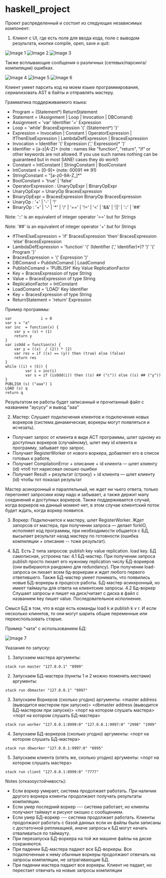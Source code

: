 # haskell_project

Проект распределенный и состоит из следующих независимых компонент: 

1. Клиент с UI, где есть поле для ввода кода, поле с выводом результата, кнопки compile, open, save и quit: 

![Image 1](https://github.com/Ololoshechkin/haskell_project/raw/master/screenshots/image1.png)
![Image 2](https://github.com/Ololoshechkin/haskell_project/raw/master/screenshots/image2.png)
![Image 3](https://github.com/Ololoshechkin/haskell_project/raw/master/screenshots/image3.png)
 

Также всплывающие сообщения о различных (сетевых/парсинга/компиляции) ошибках.


![Image 4](https://github.com/Ololoshechkin/haskell_project/raw/master/screenshots/image4.png)
![Image 5](https://github.com/Ololoshechkin/haskell_project/raw/master/screenshots/image5.png)
![Image 6](https://github.com/Ololoshechkin/haskell_project/raw/master/screenshots/image6.png)


Клиент умеет парсить код на моем языке программирования, сериализовать AST в байты и отправлять мастеру.


Грамматика поддерживаемого языка:

* Program = (Statement*) ReturnStatement
* Statement = (Assignment | Loop | Invocation | DBComand)
* Assignment = 'var' Identifier '=' Expression
* Loop = 'while' BracesExpression '{' (Statement*) '}' 
* Expression = Invocation | Constant | OperatorExpression | IfThenElseExpression | LambdaDefExpression | BracesExpression
* Invocation = Identifier '(' Expression (',' Expression)* ')'
* Identifier = [a-z|A-Z]+ (note : names like "function", "return", "if" or other keywords are not allowed. If you use such names nothing can be guaranteed but in most SANE! cases they do work!)
* Constant = IntConstant | StringConstant | BoolConstant
* IntConstant = [0-9]+ (note: 00091 <=> 91)
* StringConstant = \"[a-z0-9A-Z_]*\"
* BoolConstant = 'true' | 'false' 
* OperatorExpression : UnaryOpExpr | BinaryOpExpr
* UnaryOpExpr = UnaryOp BracesExpression
* BinaryOpExpr = BracesExpression BinaryOp BracesExpression
* UnaryOp : '+' | '-' | '!'
* BinaryOp : '+' | '-' | '*' | '/' | '==' | '!=' | '<' | '&&' | '||' | '::' | '##'

Note: '::' is an equivalent of integer operator '==' but for Strings

Note: '##' is an equivalent of integer operator '+' but for Strings

* IfThenElseExpression = 'if' BracesExpression 'then' BracesExpression 'else' BracesExpression
* LambdaDefExpression = 'function' '(' (Identifier (',' Identifier)*)? ')' '{' Program '}'
* BracesExpression = '(' Expression ')'
* DBComand = PublishComand | LoadComand
* PublishComand = 'PUBLISH' Key Value ReplicationFactor 
* Key = BracesExpression of type String
* Value = BracesExpression of type String
* ReplicationFactor = IntConstant
* LoadComand = 'LOAD' Key Identifier 
* Key = BracesExpression of type String
* ReturnStatement = 'return' Expression

Пример программы:


```
var             i = 0  
var s = "a"  
var inc  = function(x) {  
	var y = (x) + (1)  
	return y   
}   
var isOdd = function(x) { 
	var y = ((x)  / (2)) * (2) 
	var res = if ((x) == (y)) then (true) else (false) 
	return res 
} 
while ((i) < (5)) { 
         var i = inc(i) 
         var s = if (isOdd(i)) then ((s) ## ("c")) else ((s) ## ("y")) 
} 
PUBLISH (s) ("aaa") 1 
LOAD (s) q 
return q 
```

Результатом ее работы будет записанный и прочитанный файл с названием "aycycy" и вывод "aaa"

2. Мастер:
Слушает подключения клиентов и подключения новых воркеров (система динамическая, воркеры могут появляться и исчезать). 
- Получает запрос от клиента в виде АСТ программы, шлет одному из доступных воркеров (случайному),
  шлет ему id клиента и программу, забывает про запрос.
- Получает RegisterWorker от нового воркера, добавляет его в список готовых к работе,
- Получает CompilationError + описание + id клиента — шлет клиенту (id) чтоб тот нарисовал окошко ошибки
- Получает Result + результат (строку) + id клиента — шлет клиенту (id) чтобы тот показал результат

Мастер асинхронный и параллельный, не ждет ни чьего ответа, только перегоняет запросики кому надо и забывает,
а также держит мапу соединений и доступных воркеров. Также поддерживается случай, когда воркеров на данный
момент нет, в этом случае клиентский поток будет ждать, когда воркер появится.

3. Воркер:
Подключается к мастеру, шлет RegisterWorker.
Ждет запорсов от мастера, при получении запроса — делает forkIO, исполняет код программы, 
при необходимости общается с БД, 
высылает результат назад мастеру по готовности (ошибка компиляции + описание -- тоже результат).

4. БД. Есть 2 типа запросов: 
publish key value replication.
load key.
БД самописная, устроена так:
4.1 БД-мастер.
При получении запроса publish просто пихает его нужному replication числу БД-воркеров (они выбираются рандомно для redundancy).
При получении load-запроса он пихает всем бд-воркерам и ждет любого первого ответившего.
Также БД-мастер умеет понимать, что появились новые БД-воркеры в процессе работы.
БД-мастер асинхронный, но имеет таймауты для ответа на клиентские запросы.
4.2 Бд-воркер
Слушает запросы и пишет на диск/читает с диска в файл с названием key пишет value. Последовательное исполнение.

Смысл БД в том, что в коде есть команды load k и publish k v r.
И если несколько клиннтов, то они могут шарить общие переменные или переиспользовать старые.

Пример "чата" с использованием БД:

![Image 7](https://github.com/Ololoshechkin/haskell_project/raw/master/screenshots/image7.png)

Указания по запуску:
1. Запускаем мастера
аргументы: <master host> <master port>
```
stack run master "127.0.0.1" "8999"
```
2. Запускаем БД-мастера (пункты 1 и 2 можно поменять местами)
аргументы: <dbmaster host> <dbmaster port>
```
stack run dbmaster "127.0.0.1" "9997"
```
3. Запускаем Воркеров (сколько угодно)
аргументы: <master address (выводится мастером при запуске)> <dbmaster address (выводится БД-мастером при запуске)> <порт на котором слушать мастера> <порт на котором слушать БД-мастера>
```
stack run worker "127.0.0.1:8999:0" "127.0.0.1:9997:0" "2998" "1999"
```
4. Запускаем БД-воркеров (сколько угодно)
аргументы: <dbmaster address> <порт на котором слушать БД-мастера>
```
stack run dbworker "127.0.0.1:9997:0" "6995"
```
5. Запускаем клиента (опять же, сколько угодно)
аргументы: <master address> <порт на котором слушать мастера> 
```
stack run client "127.0.0.1:8999:0" "7777"
```

Notes (отказоустойчивость):
* Если воркер умирает, система продолжает работать. При наличии другого воркера клиенты продолжают получать результаты компиляции.
* Если умер последний воркер --- система работает, но клиенты получают таймаут и рисуют окошко с сообщением.
* Если умер БД-воркер --- система продолжает работать. Клиенты продолжают работать с базой данных если их файлы были записаны с достаточной репликацией, иначе запросы к БД могут начать отваливаться по таймауту.
* При перезапуска БД-воркера на той же машине файлы на диске сохраняются.
* При падении БД-мастера падают все БД-воркеры. Все подключенные к нему обычные воркеры продолжают отвечать на запросы компиляции, не затрагивающие БД.
* При падении мастера падают все воркеры. Клиент не падает, но перестает отвечать на новые запросы компиляции
